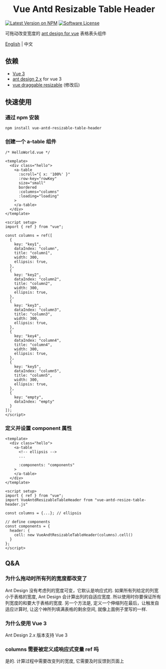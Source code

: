 <h1 align="center">Vue Antd Resizable Table Header</h1>

[![Latest Version on NPM](https://img.shields.io/npm/v/vue-antd-resizable-table-header.svg?style=flat-square)](https://npmjs.com/package/vue-antd-resizable-table-header)
[![Software License](https://img.shields.io/badge/license-MIT-brightgreen.svg?style=flat-square)](LICENSE)

可拖动改变宽度的 [ant design for vue](https://2x.antdv.com/) 表格表头组件

[English](./README.md) | 中文

## 依赖

+ [Vue 3](https://github.com/vuejs/vue-next)
+ [ant design 2.x](https://github.com/vueComponent/ant-design-vue) for vue 3
+ [vue draggable resizable](https://github.com/mauricius/vue-draggable-resizable) (修改后)

## 快速使用

### 通过 npm 安装

```
npm install vue-antd-resizable-table-header
```

### 创建一个 a-table 组件

```vue
/* HelloWorld.vue */ 

<template>
  <div class="hello">
    <a-table
      :scroll="{ x: '100%' }"
      :row-key="rowKey"
      size="small"
      bordered
      :columns="columns"
      :loading="loading"
    >
    </a-table>
  </div>
</template>

<script setup>
import { ref } from "vue";

const columns = ref([
  {
    key: "key1",
    dataIndex: "column",
    title: "column1",
    width: 300,
    ellipsis: true,
  },
  {
    key: "key2",
    dataIndex: "column2",
    title: "column2",
    width: 300,
    ellipsis: true,
  },
  {
    key: "key3",
    dataIndex: "column3",
    title: "column3",
    width: 300,
    ellipsis: true,
  },
  {
    key: "key4",
    dataIndex: "column4",
    title: "column4",
    width: 300,
    ellipsis: true,
  },
  {
    key: "key5",
    dataIndex: "column5",
    title: "column5",
    width: 300,
    ellipsis: true,
  },
  {
    key: "empty",
    dataIndex: "empty"
  }
]);
</script>
```

### 定义并设置 component 属性

```vue
<template>
  <div class="hello">
    <a-table
      <!-- ellipsis -->
      ...
      
      :components: "components"
    >
    </a-table>
  </div>
</template>

<script setup>
import { ref } from "vue";
import VueAntdResizableTableHeader from "vue-antd-resize-table-header.js"

const columns = {...}; // ellipsis

// define components
const components = {
  header: {
    cell: new VueAndtResizableTableHeader(columns).cell()
  }
};
</script>
```

## Q&A

### 为什么拖动时所有列的宽度都改变了

Ant Design 没有考虑列的宽度可变，它默认是响应式的. 如果所有列给定的列宽小于表格的宽度, Ant Design 会计算出列的自适应宽度. 所以使用时你要保证所有列宽度的和要大于表格的宽度. 另一个方法是, 定义一个伸缩列在最后，让触发自适应计算时, 让这个神所列填满表格的剩余空间, 就像上面例子里写的一样.

### 为什么使用 Vue 3

Ant Design 2.x 版本支持 Vue 3

### columns 需要被定义成响应式变量 ref 吗

是的. 计算过程中需要改变列的宽度, 它需要及时反馈到页面上